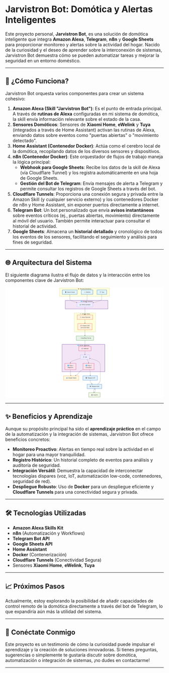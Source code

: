 
# Jarvistron Bot: Domótica y Alertas Inteligentes

Este proyecto personal, **Jarvistron Bot**, es una solución de domótica inteligente que integra **Amazon Alexa**, **Telegram**, **n8n** y **Google Sheets** para proporcionar monitoreo y alertas sobre la actividad del hogar. Nacido de la curiosidad y el deseo de aprender sobre la interconexión de sistemas, Jarvistron Bot demuestra cómo se pueden automatizar tareas y mejorar la seguridad en un entorno doméstico.

-----

## 🚀 ¿Cómo Funciona?

Jarvistron Bot orquesta varios componentes para crear un sistema cohesivo:

1.  **Amazon Alexa (Skill "Jarvistron Bot")**: Es el punto de entrada principal. A través de **rutinas de Alexa** configuradas en mi sistema de domótica, la skill envía información relevante sobre el estado de la casa.
2.  **Sensores Domóticos**: Sensores de **Xiaomi Home**, **eWelink** y **Tuya** (integrados a través de Home Assistant) activan las rutinas de Alexa, enviando datos sobre eventos como "puertas abiertas" o "movimiento detectado".
3.  **Home Assistant (Contenedor Docker)**: Actúa como el cerebro local de la domótica, recopilando datos de los diversos sensores y dispositivos.
4.  **n8n (Contenedor Docker)**: Este orquestador de flujos de trabajo maneja la lógica principal:
      * **Webhook para Google Sheets**: Recibe los datos de la skill de Alexa (vía Cloudflare Tunnel) y los registra automáticamente en una hoja de Google Sheets.
      * **Gestión del Bot de Telegram**: Envía mensajes de alerta a Telegram y permite consultar los registros de Google Sheets a través del bot.
5.  **Cloudflare Tunnels**: Proporciona una conexión segura y privada entre la Amazon Skill (y cualquier servicio externo) y los contenedores Docker de n8n y Home Assistant, sin exponer puertos directamente a internet.
6.  **Telegram Bot**: Un bot personalizado que envía **avisos instantáneos** sobre eventos críticos (ej., puertas abiertas, movimiento) directamente al móvil del usuario. También permite interactuar para consultar el historial de actividad.
7.  **Google Sheets**: Almacena un **historial detallado** y cronológico de todos los eventos de los sensores, facilitando el seguimiento y análisis para fines de seguridad.

-----

## 🌐 Arquitectura del Sistema

El siguiente diagrama ilustra el flujo de datos y la interacción entre los componentes clave de Jarvistron Bot:

![Diagrama de Arquitectura de Jarvistron Bot](diagrama_jarvistron_bot.png)

-----

## ✨ Beneficios y Aprendizaje

Aunque su propósito principal ha sido el **aprendizaje práctico** en el campo de la automatización y la integración de sistemas, Jarvistron Bot ofrece beneficios concretos:

  * **Monitoreo Proactivo**: Alertas en tiempo real sobre la actividad en el hogar para una mayor tranquilidad.
  * **Registro Histórico**: Un historial completo de eventos para análisis y auditoría de seguridad.
  * **Integración Versátil**: Demuestra la capacidad de interconectar tecnologías dispares (voz, IoT, automatización low-code, contenedores, seguridad de red).
  * **Despliegue Robusto**: Uso de **Docker** para un despliegue eficiente y **Cloudflare Tunnels** para una conectividad segura y privada.

-----

## 🛠 Tecnologías Utilizadas

  * **Amazon Alexa Skills Kit**
  * **n8n** (Automatización y Workflows)
  * **Telegram Bot API**
  * **Google Sheets API**
  * **Home Assistant**
  * **Docker** (Contenerización)
  * **Cloudflare Tunnels** (Conectividad Segura)
  * Sensores **Xiaomi Home**, **eWelink**, **Tuya**

-----

## 📈 Próximos Pasos

Actualmente, estoy explorando la posibilidad de añadir capacidades de control remoto de la domótica directamente a través del bot de Telegram, lo que expandiría aún más la utilidad del sistema.

-----

## 🤝 Conéctate Conmigo

Este proyecto es un testimonio de cómo la curiosidad puede impulsar el aprendizaje y la creación de soluciones innovadoras. Si tienes preguntas, sugerencias o simplemente te gustaría discutir sobre domótica, automatización o integración de sistemas, ¡no dudes en contactarme\!

-----
